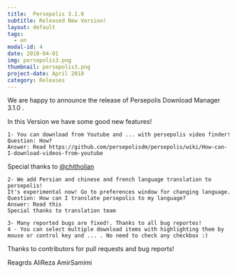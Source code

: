 ```yaml
---
title:  Persepolis 3.1.0
subtitle: Released New Version!
layout: default
tags:
  - en
modal-id: 4
date: 2018-04-01
img: persepolis3.png
thumbnail: persepolis3.png
project-date: April 2018
category: Releases
---
```


We are happy to announce the release of Persepolis Download Manager 3.1.0 .

In this Version we have some good new features!

    1- You can download from Youtube and ... with persepolis video finder!
    Question: How?
    Answer: Read https://github.com/persepolisdm/persepolis/wiki/How-can-I-download-videos-from-youtube

Special thanks to [@chitholian](https://github.com/chitholian)

    2- We add Persian and chinese and french language translation to persepolis!
    It's experimental now! Go to preferences window for changing language.
    Question: How can I translate persepolis to my language?
    Answer: Read this
    Special thanks to translation team

    3- Many reported bugs are fixed!. Thanks to all bug reportes!
    4 - You can select multiple download items with highlighting them by mouse or control key and ... . No need to check any checkbox :)

Thanks to contributors for pull requests and bug reports!

Reagrds
AliReza AmirSamimi


